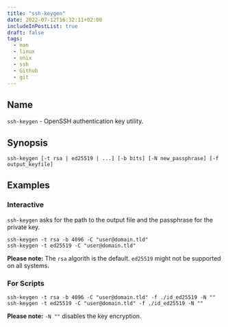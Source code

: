 ```yaml
---
title: "ssh-keygen"
date: 2022-07-12T16:32:11+02:00
includeInPostList: true
draft: false
tags:
  - man
  - linux
  - unix
  - ssh
  - Github
  - git
---
```


## Name

`ssh-keygen` - OpenSSH authentication key utility.

## Synopsis

```shell
ssh-keygen [-t rsa | ed25519 | ...] [-b bits] [-N new_passphrase] [-f output_keyfile]
```

## Examples

### Interactive

`ssh-keygen` asks for the path to the output file and the passphrase for the private key.

```shell
ssh-keygen -t rsa -b 4096 -C "user@domain.tld"
ssh-keygen -t ed25519 -C "user@domain.tld"
```

**Please note:** The `rsa` algorith is the default. `ed25519` might not be supported on all systems.

### For Scripts


```shell
ssh-keygen -t rsa -b 4096 -C "user@domain.tld" -f ./id_ed25519 -N ""
ssh-keygen -t ed25519 -C "user@domain.tld" -f ./id_ed25519 -N ""
```

**Please note:** `-N ""` disables the key encryption.
